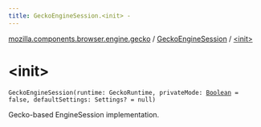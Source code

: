 ```yaml
---
title: GeckoEngineSession.<init> - 
---
```


[mozilla.components.browser.engine.gecko](../index.html) / [GeckoEngineSession](index.html) / [&lt;init&gt;](./-init-.html)

# &lt;init&gt;

`GeckoEngineSession(runtime: GeckoRuntime, privateMode: `[`Boolean`](https://kotlinlang.org/api/latest/jvm/stdlib/kotlin/-boolean/index.html)` = false, defaultSettings: Settings? = null)`

Gecko-based EngineSession implementation.

